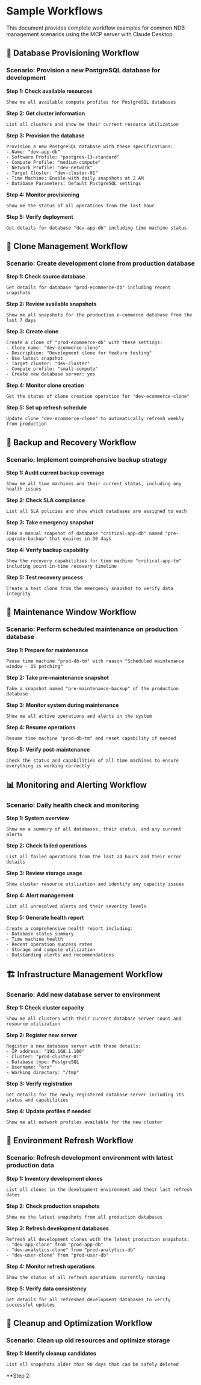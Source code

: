 # Sample Workflows

This document provides complete workflow examples for common NDB management scenarios using the MCP server with Claude Desktop.

## 🚀 Database Provisioning Workflow

### Scenario: Provision a new PostgreSQL database for development

**Step 1: Check available resources**
```
Show me all available compute profiles for PostgreSQL databases
```

**Step 2: Get cluster information**
```
List all clusters and show me their current resource utilization
```

**Step 3: Provision the database**
```
Provision a new PostgreSQL database with these specifications:
- Name: "dev-app-db"
- Software Profile: "postgres-13-standard"
- Compute Profile: "medium-compute"
- Network Profile: "dev-network"
- Target Cluster: "dev-cluster-01"
- Time Machine: Enable with daily snapshots at 2 AM
- Database Parameters: Default PostgreSQL settings
```

**Step 4: Monitor provisioning**
```
Show me the status of all operations from the last hour
```

**Step 5: Verify deployment**
```
Get details for database "dev-app-db" including time machine status
```

## 🔄 Clone Management Workflow

### Scenario: Create development clone from production database

**Step 1: Check source database**
```
Get details for database "prod-ecommerce-db" including recent snapshots
```

**Step 2: Review available snapshots**
```
Show me all snapshots for the production e-commerce database from the last 7 days
```

**Step 3: Create clone**
```
Create a clone of "prod-ecommerce-db" with these settings:
- Clone name: "dev-ecommerce-clone"
- Description: "Development clone for feature testing"
- Use latest snapshot
- Target cluster: "dev-cluster"
- Compute profile: "small-compute"
- Create new database server: yes
```

**Step 4: Monitor clone creation**
```
Get the status of clone creation operation for "dev-ecommerce-clone"
```

**Step 5: Set up refresh schedule**
```
Update clone "dev-ecommerce-clone" to automatically refresh weekly from production
```

## 📸 Backup and Recovery Workflow

### Scenario: Implement comprehensive backup strategy

**Step 1: Audit current backup coverage**
```
Show me all time machines and their current status, including any health issues
```

**Step 2: Check SLA compliance**
```
List all SLA policies and show which databases are assigned to each
```

**Step 3: Take emergency snapshot**
```
Take a manual snapshot of database "critical-app-db" named "pre-upgrade-backup" that expires in 30 days
```

**Step 4: Verify backup capability**
```
Show the recovery capabilities for time machine "critical-app-tm" including point-in-time recovery timeline
```

**Step 5: Test recovery process**
```
Create a test clone from the emergency snapshot to verify data integrity
```

## 🔧 Maintenance Window Workflow

### Scenario: Perform scheduled maintenance on production database

**Step 1: Prepare for maintenance**
```
Pause time machine "prod-db-tm" with reason "Scheduled maintenance window - OS patching"
```

**Step 2: Take pre-maintenance snapshot**
```
Take a snapshot named "pre-maintenance-backup" of the production database
```

**Step 3: Monitor system during maintenance**
```
Show me all active operations and alerts in the system
```

**Step 4: Resume operations**
```
Resume time machine "prod-db-tm" and reset capability if needed
```

**Step 5: Verify post-maintenance**
```
Check the status and capabilities of all time machines to ensure everything is working correctly
```

## 📊 Monitoring and Alerting Workflow

### Scenario: Daily health check and monitoring

**Step 1: System overview**
```
Show me a summary of all databases, their status, and any current alerts
```

**Step 2: Check failed operations**
```
List all failed operations from the last 24 hours and their error details
```

**Step 3: Review storage usage**
```
Show cluster resource utilization and identify any capacity issues
```

**Step 4: Alert management**
```
List all unresolved alerts and their severity levels
```

**Step 5: Generate health report**
```
Create a comprehensive health report including:
- Database status summary
- Time machine health
- Recent operation success rates
- Storage and compute utilization
- Outstanding alerts and recommendations
```

## 🏗️ Infrastructure Management Workflow

### Scenario: Add new database server to environment

**Step 1: Check cluster capacity**
```
Show me all clusters with their current database server count and resource utilization
```

**Step 2: Register new server**
```
Register a new database server with these details:
- IP address: "192.168.1.100"
- Cluster: "prod-cluster-01"
- Database type: PostgreSQL
- Username: "era"
- Working directory: "/tmp"
```

**Step 3: Verify registration**
```
Get details for the newly registered database server including its status and capabilities
```

**Step 4: Update profiles if needed**
```
Show me all network profiles available for the new cluster
```

## 🔄 Environment Refresh Workflow

### Scenario: Refresh development environment with latest production data

**Step 1: Inventory development clones**
```
List all clones in the development environment and their last refresh dates
```

**Step 2: Check production snapshots**
```
Show me the latest snapshots from all production databases
```

**Step 3: Refresh development databases**
```
Refresh all development clones with the latest production snapshots:
- "dev-app-clone" from "prod-app-db"
- "dev-analytics-clone" from "prod-analytics-db"
- "dev-user-clone" from "prod-user-db"
```

**Step 4: Monitor refresh operations**
```
Show the status of all refresh operations currently running
```

**Step 5: Verify data consistency**
```
Get details for all refreshed development databases to verify successful updates
```

## 🧹 Cleanup and Optimization Workflow

### Scenario: Clean up old resources and optimize storage

**Step 1: Identify cleanup candidates**
```
List all snapshots older than 90 days that can be safely deleted
```

**Step 2: